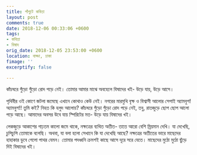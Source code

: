 ```yaml
---
title: পাঁশুটে কবিতা
layout: post
comments: true
date: 2018-12-06 00:33:06 +0600
tags:
- কবিতা
- বিষাদ
orig_date: 2018-12-05 23:53:00 +0600
location: বাড্ডা, ঢাকা
fimage: ''
excerptify: false

---
```

কাঁচঘরে গুঁড়ো গুঁড়ো রোদ পড়ে নেই।
তোমার আমার মাঝে অবহেলে বিষাদের খই-
উড়ে যায়, উড়ে আসে।

পৃথিবীর ওই কোণে জটলা জমেছে
এখানে কোথাও কেউ নেই।
নগরের মারমুখি বৃক্ষ ও বিশ্বাসী আলোর সেপাই
অ্যামবুশ! অ্যামবুশ!!
তুমি কই? নিহত কি হলুদ আলোয়?
কাঁচঘরে গুঁড়ো গুঁড়ো রোদ পড়ে নেই, তবু,
রাতজুড়ে ছোপ ছোপ আলো পড়ে আছে।
আমাদের অবসর উবে যায় স্পিরিটের মত-
উড়ে যায় বিষাদের খই।

লেকজুড়ে আকাশের গাঢ়তম কালো জমে থাকে,
নক্ষত্রের ব্যথিত অতীত- তাতে আরো বেশি ম্রিয়মান দেখি।
যা দেখেছি, চুপিচুপি তোমাকে বলেছি।
অথবা, যা বলা হলো সেখানে কি যা দেখেছি আছে?
নক্ষত্রের অতীতের ভারে
মাছেদের হাহাকার ডুবে গেলো পাথর যেমন।
তোমার পদধ্বনি ক্রমশই কাছে আসে দূরে সরে যেতে।
মাছেদের মুঠো মুঠো ছুঁড়ে দিই বিষাদের খই।